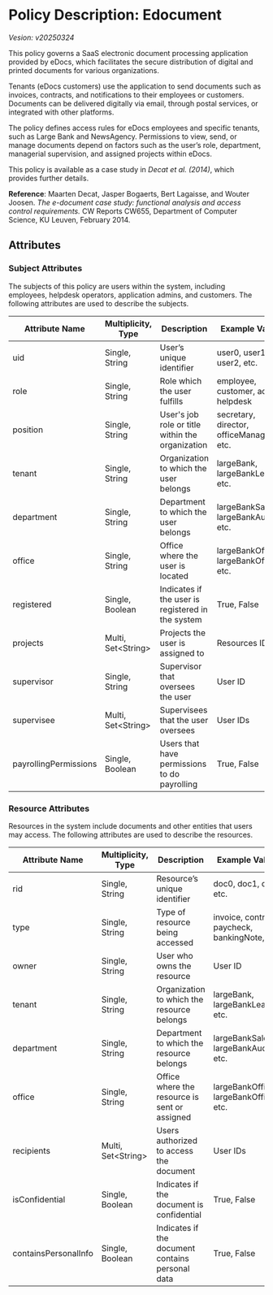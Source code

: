 # Policy Description: Edocument

*Vesion: v20250324*

This policy governs a SaaS electronic document processing application provided by eDocs, which facilitates the secure distribution of digital and printed documents for various organizations.

Tenants (eDocs customers) use the application to send documents such as invoices, contracts, and notifications to their employees or customers. Documents can be delivered digitally via email, through postal services, or integrated with other platforms.

The policy defines access rules for eDocs employees and specific tenants, such as Large Bank and NewsAgency. Permissions to view, send, or manage documents depend on factors such as the user’s role, department, managerial supervision, and assigned projects within eDocs. 

This policy is available as a case study in *Decat et al. (2014)*, which provides further details.

**Reference**: Maarten Decat, Jasper Bogaerts, Bert Lagaisse, and Wouter Joosen. *The e-document case study: functional analysis and access control requirements.* CW Reports CW655,
Department of Computer Science, KU Leuven, February 2014.

## Attributes

### Subject Attributes
The subjects of this policy are users within the system, including employees, helpdesk operators, application admins, and customers. The following attributes are used to describe the subjects.

| Attribute Name       | Multiplicity, Type      | Description                                      | Example Values                                |
|---------------------|----------------------|--------------------------------------------------|---------------------------------------------|
| uid                | Single, String       | User’s unique identifier                         | user0, user1, user2, etc.                   |
| role               | Single, String       | Role which the user fulfills                    | employee, customer, admin, helpdesk         |
| position           | Single, String       | User's job role or title within the organization | secretary, director, officeManager, etc.    |
| tenant             | Single, String       | Organization to which the user belongs           | largeBank, largeBankLeasing, etc.           |
| department         | Single, String       | Department to which the user belongs             | largeBankSales, largeBankAudit, etc.        |
| office            | Single, String       | Office where the user is located                | largeBankOffice1, largeBankOffice2, etc.    |
| registered         | Single, Boolean      | Indicates if the user is registered in the system | True, False                                 |
| projects          | Multi, Set\<String>   | Projects the user is assigned to                 | Resources IDs                               |
| supervisor        | Single, String       | Supervisor that oversees the user                | User ID                                     |
| supervisee        | Multi, Set\<String>   | Supervisees that the user oversees               | User IDs                                    |
| payrollingPermissions | Single, Boolean  | Users that have permissions to do payrolling     | True, False                                 |

### Resource Attributes
Resources in the system include documents and other entities that users may access. The following attributes are used to describe the resources.

| Attribute Name         | Multiplicity, Type    | Description                                    | Example Values                                |
|-----------------------|--------------------|------------------------------------------------|---------------------------------------------|
| rid                  | Single, String     | Resource’s unique identifier                   | doc0, doc1, doc2, etc.                      |
| type                 | Single, String     | Type of resource being accessed                | invoice, contract, paycheck, bankingNote, etc. |
| owner                | Single, String     | User who owns the resource                     | User ID                                     |
| tenant               | Single, String     | Organization to which the resource belongs     | largeBank, largeBankLeasing, etc.           |
| department           | Single, String     | Department to which the resource belongs       | largeBankSales, largeBankAudit, etc.        |
| office              | Single, String     | Office where the resource is sent or assigned | largeBankOffice1, largeBankOffice2, etc.    |
| recipients          | Multi, Set\<String> | Users authorized to access the document       | User IDs                                    |
| isConfidential      | Single, Boolean    | Indicates if the document is confidential      | True, False                                 |
| containsPersonalInfo | Single, Boolean    | Indicates if the document contains personal data | True, False                             |

